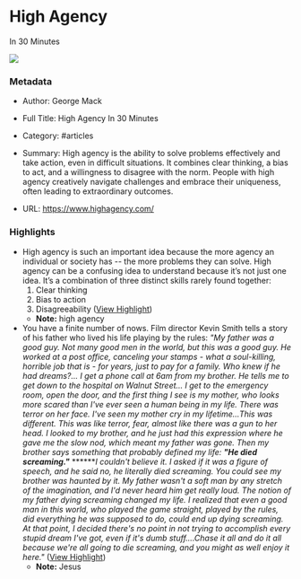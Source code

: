 # High Agency
In 30 Minutes

![](https://cdn.prod.website-files.com/67891452634f936deafd719a/67dd391d34146c33f3ed7e40_High%20Agency%20(2).png)

### Metadata

- Author: George Mack
- Full Title: High Agency
In 30 Minutes
- Category: #articles

- Summary: High agency is the ability to solve problems effectively and take action, even in difficult situations. It combines clear thinking, a bias to act, and a willingness to disagree with the norm. People with high agency creatively navigate challenges and embrace their uniqueness, often leading to extraordinary outcomes. 

- URL: https://www.highagency.com/

### Highlights

- High agency is such an important idea because the more agency an individual or society has -- the more problems they can solve.
  High agency can be a confusing idea to understand because it’s not just one idea. It’s a combination of three distinct skills rarely found together:
  1. Clear thinking
  2. Bias to action
  3. Disagreeability ([View Highlight](https://read.readwise.io/read/01jr60xq4ks4ska4evvkg0rbcm))
    - **Note:** high agency
- You have a finite number of nows. Film director Kevin Smith tells a story of his father who lived his life playing by the rules:
  ‍*"My father was a good guy. Not many good men in the world, but this was a good guy. He worked at a post office, canceling your stamps - what a soul-killing, horrible job that is - for years, just to pay for a family. Who knew if he had dreams?...*
  *I get a phone call at 6am from my brother. He tells me to get down to the hospital on Walnut Street… I get to the emergency room, open the door, and the first thing I see is my mother, who looks more scared than I've ever seen a human being in my life. There was terror on her face. I've seen my mother cry in my lifetime…This was different. This was like terror, fear, almost like there was a gun to her head. I looked to my brother, and he just had this expression where he gave me the slow nod, which meant my father was gone.*
  *Then my brother says something that probably defined my life:* ***"He died screaming."***
  ***‍****I couldn't believe it. I asked if it was a figure of speech, and he said no, he literally died screaming. You could see my brother was haunted by it. My father wasn't a soft man by any stretch of the imagination, and I'd never heard him get really loud. The notion of my father dying screaming changed my life. I realized that even a good man in this world, who played the game straight, played by the rules, did everything he was supposed to do, could end up dying screaming. At that point, I decided there's no point in not trying to accomplish every stupid dream I've got, even if it's dumb stuff….Chase it all and do it all because we're all going to die screaming, and you might as well enjoy it here."* ([View Highlight](https://read.readwise.io/read/01jr617a0rbhxqakxpn5d0pwgk))
    - **Note:** Jesus
